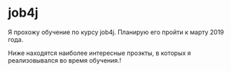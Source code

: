 # job4j

Я прохожу обучение по курсу job4j. Планирую его пройти к марту 2019 года.

Ниже находятся наиболее интересные проэкты, в которых я реализовывался во время обучения.!